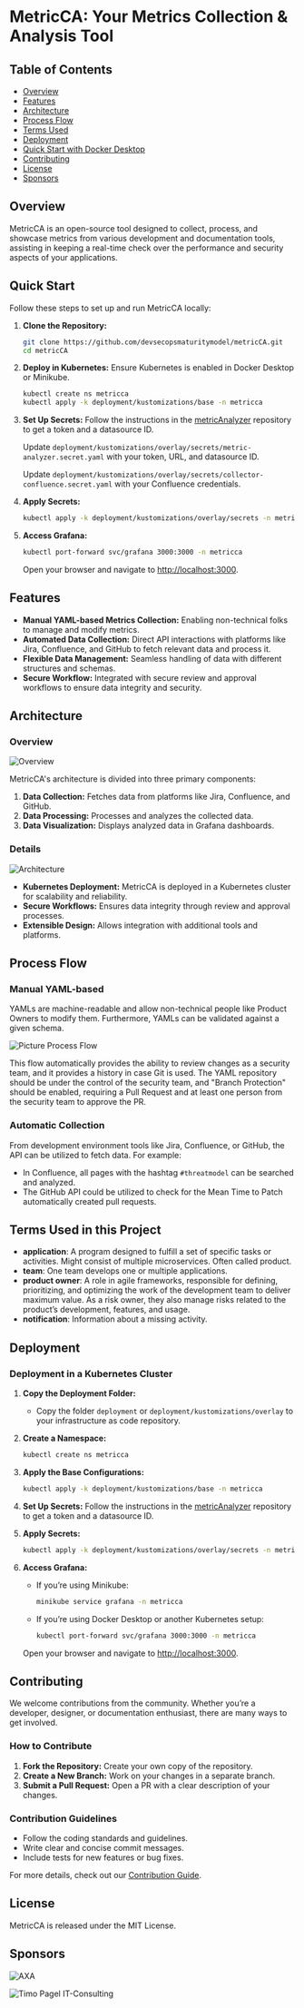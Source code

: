 # MetricCA: Your Metrics Collection & Analysis Tool

## Table of Contents
- [Overview](#overview)
- [Features](#features)
- [Architecture](#architecture)
- [Process Flow](#process-flow)
- [Terms Used](#terms-used-in-this-project)
- [Deployment](#deployment)
- [Quick Start with Docker Desktop](#quick-start-with-docker-desktop)
- [Contributing](#contributing)
- [License](#license)
- [Sponsors](#sponsors)

## Overview

MetricCA is an open-source tool designed to collect, process, and showcase metrics from various development and documentation tools, assisting in keeping a real-time check over the performance and security aspects of your applications.

## Quick Start

Follow these steps to set up and run MetricCA locally:

1. **Clone the Repository:**
   ```bash
   git clone https://github.com/devsecopsmaturitymodel/metricCA.git
   cd metricCA
   ```

2. **Deploy in Kubernetes:**
   Ensure Kubernetes is enabled in Docker Desktop or Minikube.

   ```bash
   kubectl create ns metricca
   kubectl apply -k deployment/kustomizations/base -n metricca
   ```

3. **Set Up Secrets:**
   Follow the instructions in the [metricAnalyzer](https://github.com/devsecopsmaturitymodel/metricAnalyzer?tab=readme-ov-file#local-run) repository to get a token and a datasource ID.

   Update `deployment/kustomizations/overlay/secrets/metric-analyzer.secret.yaml` with your token, URL, and datasource ID.

   Update `deployment/kustomizations/overlay/secrets/collector-confluence.secret.yaml` with your Confluence credentials.

4. **Apply Secrets:**
   ```bash
   kubectl apply -k deployment/kustomizations/overlay/secrets -n metricca
   ```

5. **Access Grafana:**
   ```bash
   kubectl port-forward svc/grafana 3000:3000 -n metricca
   ```
   Open your browser and navigate to [http://localhost:3000](http://localhost:3000).

## Features

- **Manual YAML-based Metrics Collection:** Enabling non-technical folks to manage and modify metrics.
- **Automated Data Collection:** Direct API interactions with platforms like Jira, Confluence, and GitHub to fetch relevant data and process it.
- **Flexible Data Management:** Seamless handling of data with different structures and schemas.
- **Secure Workflow:** Integrated with secure review and approval workflows to ensure data integrity and security.

## Architecture

### Overview
![Overview](docs/overview.png)

MetricCA's architecture is divided into three primary components:
1. **Data Collection:** Fetches data from platforms like Jira, Confluence, and GitHub.
2. **Data Processing:** Processes and analyzes the collected data.
3. **Data Visualization:** Displays analyzed data in Grafana dashboards.

### Details
![Architecture](docs/architecture.png)

- **Kubernetes Deployment:** MetricCA is deployed in a Kubernetes cluster for scalability and reliability.
- **Secure Workflows:** Ensures data integrity through review and approval processes.
- **Extensible Design:** Allows integration with additional tools and platforms.

## Process Flow

### Manual YAML-based

YAMLs are machine-readable and allow non-technical people like Product Owners to modify them. Furthermore, YAMLs can be validated against a given schema.

![Picture Process Flow](docs/processFlowManual.png)

This flow automatically provides the ability to review changes as a security team, and it provides a history in case Git is used.
The YAML repository should be under the control of the security team, and "Branch Protection" should be enabled, requiring a Pull Request and at least one person from the security team to approve the PR.

### Automatic Collection

From development environment tools like Jira, Confluence, or GitHub, the API can be utilized to fetch data. For example:
- In Confluence, all pages with the hashtag `#threatmodel` can be searched and analyzed.
- The GitHub API could be utilized to check for the Mean Time to Patch automatically created pull requests.

## Terms Used in this Project

- **application**: A program designed to fulfill a set of specific tasks or activities. Might consist of multiple microservices. Often called product.
- **team**: One team develops one or multiple applications.
- **product owner**: A role in agile frameworks, responsible for defining, prioritizing, and optimizing the work of the development team to deliver maximum value. As a risk owner, they also manage risks related to the product’s development, features, and usage.
- **notification**: Information about a missing activity.

## Deployment

### Deployment in a Kubernetes Cluster

1. **Copy the Deployment Folder:**
   - Copy the folder `deployment` or `deployment/kustomizations/overlay` to your infrastructure as code repository.

2. **Create a Namespace:**
   ```bash
   kubectl create ns metricca
   ```

3. **Apply the Base Configurations:**
   ```bash
   kubectl apply -k deployment/kustomizations/base -n metricca
   ```

4. **Set Up Secrets:**
   Follow the instructions in the [metricAnalyzer](https://github.com/devsecopsmaturitymodel/metricAnalyzer?tab=readme-ov-file#local-run) repository to get a token and a datasource ID.

5. **Apply Secrets:**
   ```bash
   kubectl apply -k deployment/kustomizations/overlay/secrets -n metricca
   ```

6. **Access Grafana:**
   - If you’re using Minikube:
     ```bash
     minikube service grafana -n metricca
     ```
   - If you’re using Docker Desktop or another Kubernetes setup:
     ```bash
     kubectl port-forward svc/grafana 3000:3000 -n metricca
     ```
   Open your browser and navigate to [http://localhost:3000](http://localhost:3000).

## Contributing

We welcome contributions from the community. Whether you’re a developer, designer, or documentation enthusiast, there are many ways to get involved.

### How to Contribute
1. **Fork the Repository:** Create your own copy of the repository.
2. **Create a New Branch:** Work on your changes in a separate branch.
3. **Submit a Pull Request:** Open a PR with a clear description of your changes.

### Contribution Guidelines
- Follow the coding standards and guidelines.
- Write clear and concise commit messages.
- Include tests for new features or bug fixes.

For more details, check out our [Contribution Guide](CONTRIBUTING.md).

## License

MetricCA is released under the MIT License.

## Sponsors

![AXA](docs/sponsors/axa.jpg)

![Timo Pagel IT-Consulting](docs/sponsors/timo-pagel.png)

